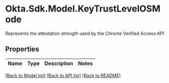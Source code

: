 # Okta.Sdk.Model.KeyTrustLevelOSMode
Represents the attestation strength used by the Chrome Verified Access API

## Properties

Name | Type | Description | Notes
------------ | ------------- | ------------- | -------------

[[Back to Model list]](../README.md#documentation-for-models) [[Back to API list]](../README.md#documentation-for-api-endpoints) [[Back to README]](../README.md)

